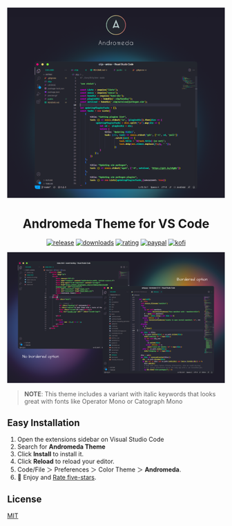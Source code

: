 
<div align="center">

![andromeda-logotype](images/main.png)

# Andromeda Theme for VS Code
  
[![release](https://img.shields.io/github/release/EliverLara/Andromeda.svg?style=for-the-badge&logo=github&logoColor=white&colorA=2b303b&colorB=00e8c6)](https://github.com/EliverLara/Andromeda/releases/latest)
[![downloads](https://img.shields.io/visual-studio-marketplace/d/EliverLara.andromeda?style=for-the-badge&logo=docusign&logoColor=white&colorA=2b303b&colorB=96E072)](https://marketplace.visualstudio.com/items?itemName=EliverLara.andromeda)
[![rating](https://img.shields.io/visual-studio-marketplace/stars/EliverLara.andromeda?style=for-the-badge&logo=reverbnation&logoColor=white&colorA=2b303b&colorB=FFE66D)](https://marketplace.visualstudio.com/items?itemName=EliverLara.andromeda)
[![paypal](https://img.shields.io/badge/PayPal-7cb7ff?style=for-the-badge&logo=paypal&labelColor=2b303b&label=support%20on)](https://www.paypal.com/paypalme/EliverLara/)
[![kofi](https://img.shields.io/badge/Buy%20Me%20A%20Coffee-%234D798C?style=for-the-badge&logo=ko-fi)](https://ko-fi.com/eliverlara)

</div>

![andromeda-theme-options](images/theme-options.png)

> **NOTE**: This theme includes a variant with italic keywords that looks great with fonts like Operator Mono or Catograph Mono

## Easy Installation

1. Open the extensions sidebar on Visual Studio Code
2. Search for **Andromeda Theme**
3. Click **Install** to install it.
4. Click **Reload** to reload your editor.
5. Code/File ＞ Preferences ＞ Color Theme ＞ **Andromeda**.
6. 🌟 Enjoy and [Rate five-stars](https://marketplace.visualstudio.com/items?itemName=EliverLara.andromeda&ssr=false#review-details).
## License

[MIT](https://github.com/EliverLara/Andromeda/blob/master/LICENSE.md)

